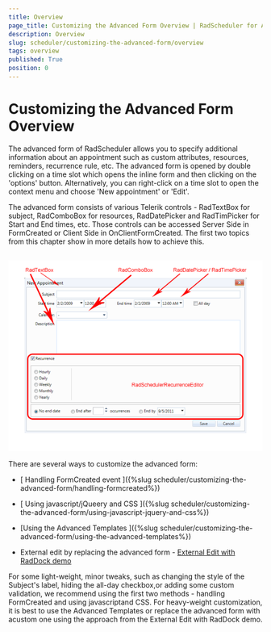 ```yaml
---
title: Overview
page_title: Customizing the Advanced Form Overview | RadScheduler for ASP.NET AJAX Documentation
description: Overview
slug: scheduler/customizing-the-advanced-form/overview
tags: overview
published: True
position: 0
---
```


# Customizing the Advanced Form Overview



The advanced form of RadScheduler allows you to specify additional information about an appointment such as custom attributes, resources, reminders, recurrence rule, etc. The advanced form is opened by double clicking on a time slot which opens the inline form and then clicking on the 'options' button. Alternatively, you can right-click on a time slot to open the context menu and choose 'New appointment' or 'Edit'.

The advanced form consists of various Telerik controls - RadTextBox for subject, RadComboBox for resources, RadDatePicker and RadTimPicker for Start and End times, etc. Those controls can be accessed Server Side in FormCreated or Client Side in OnClientFormCreated. The first two topics from this chapter show in more details how to achieve this.

## 

![Advanced Form](images/AdvancedForm.png)

There are several ways to customize the advanced form:

* [ Handling FormCreated event ]({%slug scheduler/customizing-the-advanced-form/handling-formcreated%})

* [ Using javascript/jQueery and CSS ]({%slug scheduler/customizing-the-advanced-form/using-javascript-jquery-and-css%})

* [Using the Advanced Templates ]({%slug scheduler/customizing-the-advanced-form/using-the-advanced-templates%})

* External edit by replacing the advanced form - [External Edit with RadDock demo]( http://demos.telerik.com/aspnet-ajax/scheduler/examples/raddock/defaultcs.aspx)

For some light-weight, minor tweaks, such as changing the style of the Subject's label, hiding the all-day checkbox,or adding some custom validation, we recommend using the first two methods - handling FormCreated and using javascriptand CSS. For heavy-weight customization, it is best to use the Advanced Templates or replace the advanced form with acustom one using the approach from the External Edit with RadDock demo.

